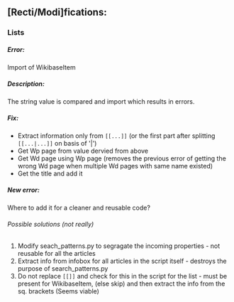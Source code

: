 ## [Recti/Modi]fications:

### Lists
##### Error: 
Import of WikibaseItem

##### Description:
The string value is compared and import which results in errors.

##### Fix:
* Extract information only from `[[...]]` (or the first part after splitting `[[...|...]]` on basis of '|')
* Get Wp page from value dervied from above
* Get Wd page using Wp page (removes the previous error of getting the wrong Wd page when multiple Wd pages with same name existed)
* Get the title and add it

##### New error:
Where to add it for a cleaner and reusable code?
###### Possible solutions (not really) 
1. Modify seach_patterns.py to segragate the incoming properties - not reusable for all the articles
2. Extract info from infobox for all articles in the script itself - destroys the purpose of search_patterns.py
3. Do not replace `[[]]` and check for this in the script for the list - must be present for WikibaseItem, (else skip) and then extract the info from the sq. brackets (Seems viable)
